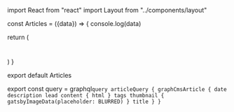 import React from "react"
import Layout from "../components/layout"

const Articles = ({data}) => {
    console.log(data)
    
  return (
    <Layout>
      <h1></h1>
    </Layout>
  )
}

export default Articles

export const query = graphql`
query articleQuery {
  graphCmsArticle {
    date
    description
    lead
    content {
      html
    }
    tags
    thumbnail {
      gatsbyImageData(placeholder: BLURRED)
    }
    title
  }
}
`